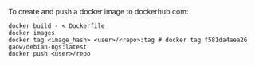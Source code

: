 To create and push a docker image to dockerhub.com:

```
docker build - < Dockerfile
docker images
docker tag <image_hash> <user>/<repo>:tag # docker tag f581da4aea26 gaow/debian-ngs:latest
docker push <user>/repo
```
